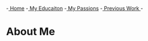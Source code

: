 -[ Home](readMe.md)
-[ My Educaiton](myEducation.md)
-[ My Passions](myHobbies.md)
-[ Previous Work ](myWork.md)-

# **About Me**
